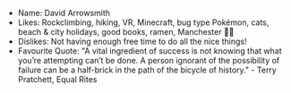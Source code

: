 - Name: David Arrowsmith
- Likes: Rockclimbing, hiking, VR, Minecraft, bug type Pokémon, cats, beach & city holidays, good books, ramen, Manchester 🐝💖
- Dislikes: Not having enough free time to do all the nice things!
- Favourite Quote: "A vital ingredient of success is not knowing that what you’re attempting can’t be done. A person ignorant of the possibility of failure can be a half-brick in the path of the bicycle of history." - Terry Pratchett, Equal Rites